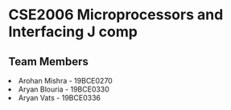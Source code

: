 # CSE2006 Microprocessors and Interfacing J comp

## Team Members
<li>Arohan Mishra - 19BCE0270</li>
<li>Aryan Blouria - 19BCE0330</li>
<li>Aryan Vats - 19BCE0336</li>

